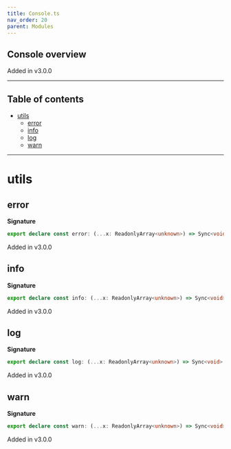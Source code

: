 ```yaml
---
title: Console.ts
nav_order: 20
parent: Modules
---
```


## Console overview

Added in v3.0.0

---

<h2 class="text-delta">Table of contents</h2>

- [utils](#utils)
  - [error](#error)
  - [info](#info)
  - [log](#log)
  - [warn](#warn)

---

# utils

## error

**Signature**

```ts
export declare const error: (...x: ReadonlyArray<unknown>) => Sync<void>
```

Added in v3.0.0

## info

**Signature**

```ts
export declare const info: (...x: ReadonlyArray<unknown>) => Sync<void>
```

Added in v3.0.0

## log

**Signature**

```ts
export declare const log: (...x: ReadonlyArray<unknown>) => Sync<void>
```

Added in v3.0.0

## warn

**Signature**

```ts
export declare const warn: (...x: ReadonlyArray<unknown>) => Sync<void>
```

Added in v3.0.0
